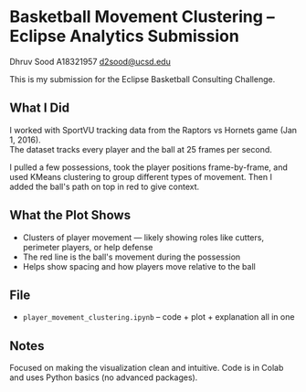 # Basketball Movement Clustering – Eclipse Analytics Submission

Dhruv Sood
A18321957
d2sood@ucsd.edu

This is my submission for the Eclipse Basketball Consulting Challenge.

## What I Did

I worked with SportVU tracking data from the Raptors vs Hornets game (Jan 1, 2016).  
The dataset tracks every player and the ball at 25 frames per second.

I pulled a few possessions, took the player positions frame-by-frame, and used KMeans clustering to group different types of movement. Then I added the ball's path on top in red to give context.

## What the Plot Shows

- Clusters of player movement — likely showing roles like cutters, perimeter players, or help defense
- The red line is the ball's movement during the possession
- Helps show spacing and how players move relative to the ball

## File

- `player_movement_clustering.ipynb` – code + plot + explanation all in one

## Notes

Focused on making the visualization clean and intuitive. Code is in Colab and uses Python basics (no advanced packages).
